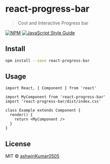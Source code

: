 # react-progress-bar

> Cool and Interactive Progress bar

[![NPM](https://img.shields.io/npm/v/react-progress-bar.svg)](https://www.npmjs.com/package/react-progress-bar) [![JavaScript Style Guide](https://img.shields.io/badge/code_style-standard-brightgreen.svg)](https://standardjs.com)

## Install

```bash
npm install --save react-progress-bar
```

## Usage

```tsx
import React, { Component } from 'react'

import MyComponent from 'react-progress-bar'
import 'react-progress-bar/dist/index.css'

class Example extends Component {
  render() {
    return <MyComponent />
  }
}
```

## License

MIT © [ashwinKumar0505](https://github.com/ashwinKumar0505)
